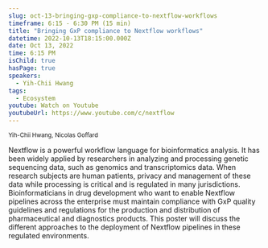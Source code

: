 ```yaml
---
slug: oct-13-bringing-gxp-compliance-to-nextflow-workflows
timeframe: 6:15 - 6:30 PM (15 min)
title: "Bringing GxP compliance to Nextflow workflows"
datetime: 2022-10-13T18:15:00.000Z
date: Oct 13, 2022
time: 6:15 PM
isChild: true
hasPage: true
speakers:
  - Yih-Chii Hwang
tags:
  - Ecosystem
youtube: Watch on Youtube
youtubeUrl: https://www.youtube.com/c/nextflow
---
```

<div className="mb-4">
  <small className="typo-small">
    Yih-Chii Hwang, Nicolas Goffard
  </small>
</div>

Nextflow is a powerful workflow language for bioinformatics analysis. It has been widely applied by researchers in analyzing and processing genetic sequencing data, such as genomics and transcriptomics data. When research subjects are human patients, privacy and management of these data while processing is critical and is regulated in many jurisdictions. Bioinformaticians in drug development who want to enable Nextflow pipelines across the enterprise must maintain compliance with GxP quality guidelines and regulations for the production and distribution of pharmaceutical and diagnostics products. This poster will discuss the different approaches to the deployment of Nextflow pipelines in these regulated environments.
